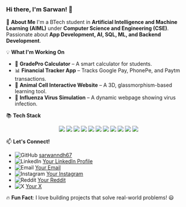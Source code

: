 ### Hi there, I'm Sarwan! 👋

🚀 **About Me**
I'm a BTech student in **Artificial Intelligence and Machine Learning (AIML)** under **Computer Science and Engineering (CSE)**. Passionate about **App Development, AI, SQL, ML, and Backend Development**.

💡 **What I'm Working On**
- 🔢 **GradePro Calculator** – A smart calculator for students.
- 📊 **Financial Tracker App** – Tracks Google Pay, PhonePe, and Paytm transactions.
- 🧬 **Animal Cell Interactive Website** – A 3D, glassmorphism-based learning tool.
- 🦠 **Influenza Virus Simulation** – A dynamic webpage showing virus infection.

📚 **Tech Stack**
<p align="center">
  <img src="https://img.shields.io/badge/Python-3776AB?style=for-the-badge&logo=python&logoColor=white" />
  <img src="https://img.shields.io/badge/JavaScript-F7DF1E?style=for-the-badge&logo=javascript&logoColor=black" />
  <img src="https://img.shields.io/badge/SQL-4479A1?style=for-the-badge&logo=mysql&logoColor=white" />
  <img src="https://img.shields.io/badge/HTML-E34F26?style=for-the-badge&logo=html5&logoColor=white" />
  <img src="https://img.shields.io/badge/CSS-1572B6?style=for-the-badge&logo=css3&logoColor=white" />
  <img src="https://img.shields.io/badge/React-20232A?style=for-the-badge&logo=react&logoColor=61DAFB" />
  <img src="https://img.shields.io/badge/Node.js-43853D?style=for-the-badge&logo=node.js&logoColor=white" />
  <img src="https://img.shields.io/badge/TensorFlow-FF6F00?style=for-the-badge&logo=tensorflow&logoColor=white" />
  <img src="https://img.shields.io/badge/Scikit--learn-F7931E?style=for-the-badge&logo=scikit-learn&logoColor=white" />
  <img src="https://img.shields.io/badge/MySQL-4479A1?style=for-the-badge&logo=mysql&logoColor=white" />
  <img src="https://img.shields.io/badge/Firebase-FFCA28?style=for-the-badge&logo=firebase&logoColor=black" />
</p>

📫 **Let's Connect!**
- ![GitHub](https://img.shields.io/badge/GitHub-181717?style=for-the-badge&logo=github&logoColor=white) [sarwanndh67](https://github.com/sarwanndh67)
- ![LinkedIn](https://img.shields.io/badge/LinkedIn-0077B5?style=for-the-badge&logo=linkedin&logoColor=white) [Your LinkedIn Profile](#)
- ![Email](https://img.shields.io/badge/Email-D14836?style=for-the-badge&logo=gmail&logoColor=white) [Your Email](#)
- ![Instagram](https://img.shields.io/badge/Instagram-E4405F?style=for-the-badge&logo=instagram&logoColor=white) [Your Instagram](#)
- ![Reddit](https://img.shields.io/badge/Reddit-FF4500?style=for-the-badge&logo=reddit&logoColor=white) [Your Reddit](#)
- ![X](https://img.shields.io/badge/X-000000?style=for-the-badge&logo=x&logoColor=white) [Your X](#)

🔥 **Fun Fact**: I love building projects that solve real-world problems! 😃
